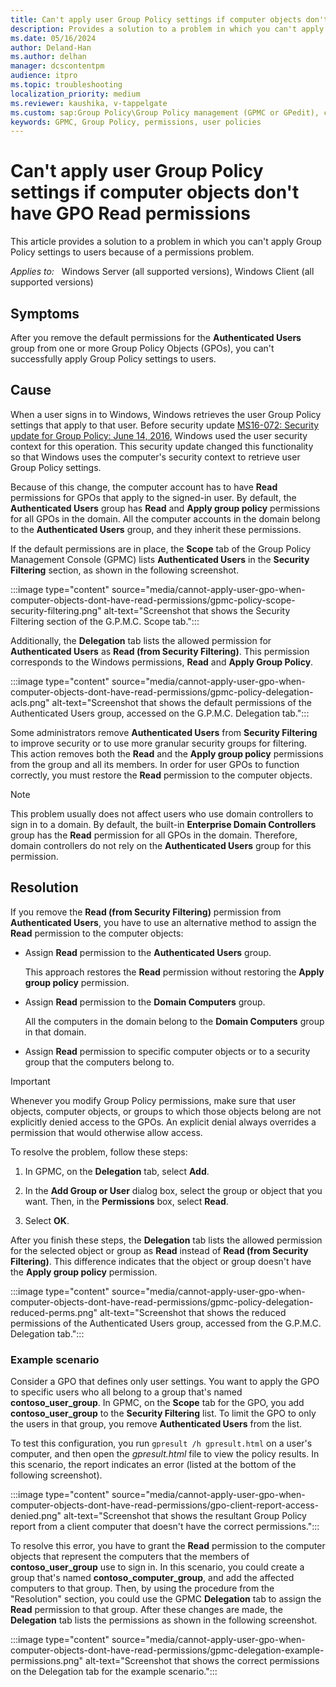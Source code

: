```yaml
---
title: Can't apply user Group Policy settings if computer objects don't have GPO Read permissions
description: Provides a solution to a problem in which you can't apply Group Policy settings to users because of a permissions problem.
ms.date: 05/16/2024
author: Deland-Han
ms.author: delhan
manager: dcscontentpm
audience: itpro
ms.topic: troubleshooting
localization_priority: medium
ms.reviewer: kaushika, v-tappelgate
ms.custom: sap:Group Policy\Group Policy management (GPMC or GPedit), csstroubleshoot
keywords: GPMC, Group Policy, permissions, user policies
---
```


# Can't apply user Group Policy settings if computer objects don't have GPO Read permissions

This article provides a solution to a problem in which you can't apply Group Policy settings to users because of a permissions problem.

_Applies to:_ &nbsp; Windows Server (all supported versions), Windows Client (all supported versions)

## Symptoms

After you remove the default permissions for the **Authenticated Users** group from one or more Group Policy Objects (GPOs), you can't successfully apply Group Policy settings to users.

## Cause

When a user signs in to Windows, Windows retrieves the user Group Policy settings that apply to that user. Before security update [MS16-072: Security update for Group Policy: June 14, 2016](https://support.microsoft.com/topic/ms16-072-security-update-for-group-policy-june-14-2016-7570425d-d460-3003-b2ac-a464c874725d), Windows used the user security context for this operation. This security update changed this functionality so that Windows uses the computer's security context to retrieve user Group Policy settings.

Because of this change, the computer account has to have **Read** permissions for GPOs that apply to the signed-in user. By default, the **Authenticated Users** group has **Read** and **Apply group policy** permissions for all GPOs in the domain. All the computer accounts in the domain belong to the **Authenticated Users** group, and they inherit these permissions.

If the default permissions are in place, the **Scope** tab of the Group Policy Management Console (GPMC) lists **Authenticated Users** in the **Security Filtering** section, as shown in the following screenshot.  

:::image type="content" source="media/cannot-apply-user-gpo-when-computer-objects-dont-have-read-permissions/gpmc-policy-scope-security-filtering.png" alt-text="Screenshot that shows the Security Filtering section of the G.P.M.C. Scope tab.":::  

Additionally, the **Delegation** tab lists the allowed permission for **Authenticated Users** as **Read (from Security Filtering)**. This permission corresponds to the Windows permissions, **Read** and **Apply Group Policy**.  

:::image type="content" source="media/cannot-apply-user-gpo-when-computer-objects-dont-have-read-permissions/gpmc-policy-delegation-acls.png" alt-text="Screenshot that shows the default permissions of the Authenticated Users group, accessed on the G.P.M.C. Delegation tab.":::  

Some administrators remove **Authenticated Users** from **Security Filtering** to improve security or to use more granular security groups for filtering. This action removes both the **Read** and the **Apply group policy** permissions from the group and all its members. In order for user GPOs to function correctly, you must restore the **Read** permission to the computer objects.

> [!NOTE]  
> This problem usually does not affect users who use domain controllers to sign in to a domain. By default, the built-in **Enterprise Domain Controllers** group has the **Read** permission for all GPOs in the domain. Therefore, domain controllers do not rely on the **Authenticated Users** group for this permission.

## Resolution

If you remove the **Read (from Security Filtering)** permission from **Authenticated Users**, you have to use an alternative method to assign the **Read** permission to the computer objects:

- Assign **Read** permission to the **Authenticated Users** group.

  This approach restores the **Read** permission without restoring the **Apply group policy** permission.

- Assign **Read** permission to the **Domain Computers** group.

  All the computers in the domain belong to the **Domain Computers** group in that domain.

- Assign **Read** permission to specific computer objects or to a security group that the computers belong to.

> [!IMPORTANT]  
> Whenever you modify Group Policy permissions, make sure that user objects, computer objects, or groups to which those objects belong are not explicitly denied access to the GPOs. An explicit denial always overrides a permission that would otherwise allow access.

To resolve the problem, follow these steps:

1. In GPMC, on the **Delegation** tab, select **Add**.

1. In the **Add Group or User** dialog box, select the group or object that you want. Then, in the **Permissions** box, select **Read**.

1. Select **OK**.

After you finish these steps, the **Delegation** tab lists the allowed permission for the selected object or group as **Read** instead of **Read (from Security Filtering)**. This difference indicates that the object or group doesn't have the **Apply group policy** permission.

:::image type="content" source="media/cannot-apply-user-gpo-when-computer-objects-dont-have-read-permissions/gpmc-policy-delegation-reduced-perms.png" alt-text="Screenshot that shows the reduced permissions of the Authenticated Users group, accessed from the G.P.M.C. Delegation tab.":::  

### Example scenario

Consider a GPO that defines only user settings. You want to apply the GPO to specific users who all belong to a group that's named **contoso_user_group**. In GPMC, on the **Scope** tab for the GPO, you add **contoso_user_group** to the **Security Filtering** list. To limit the GPO to only the users in that group, you remove **Authenticated Users** from the list.

To test this configuration, you run `gpresult /h gpresult.html` on a user's computer, and then open the *gpresult.html* file to view the policy results. In this scenario, the report indicates an error (listed at the bottom of the following screenshot).  

:::image type="content" source="media/cannot-apply-user-gpo-when-computer-objects-dont-have-read-permissions/gpo-client-report-access-denied.png" alt-text="Screenshot that shows the resultant Group Policy report from a client computer that doesn't have the correct permissions.":::  

To resolve this error, you have to grant the **Read** permission to the computer objects that represent the computers that the members of **contoso_user_group** use to sign in. In this scenario, you could create a group that's named **contoso_computer_group**, and add the affected computers to that group. Then, by using the procedure from the "Resolution" section, you could use the GPMC **Delegation** tab to assign the **Read** permission to that group. After these changes are made, the **Delegation** tab lists the permissions as shown in the following screenshot.  

:::image type="content" source="media/cannot-apply-user-gpo-when-computer-objects-dont-have-read-permissions/gpmc-delegation-example-permissions.png" alt-text="Screenshot that shows the correct permissions on the Delegation tab for the example scenario.":::  
